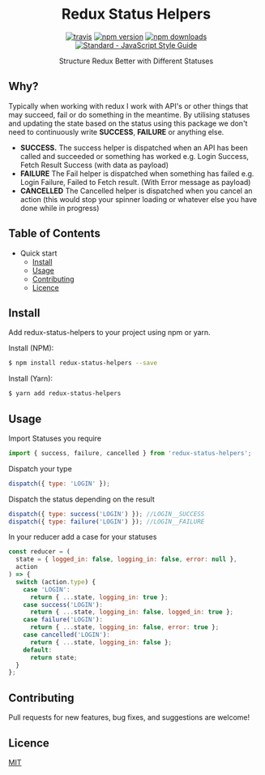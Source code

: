 <h1 align="center">
  Redux Status Helpers
</h1>

<p align="center">
  <a href="https://travis-ci.org/jxshco/redux-status-hepers"><img src="https://travis-ci.org/jxshco/redux-status-helpers.svg?branch=master" alt="travis"></a>
  <a href="https://www.npmjs.com/package/redux-status-helpers"><img src="https://img.shields.io/npm/v/redux-status-helpers.svg" alt="npm version"></a>
  <a href="https://www.npmjs.com/package/redux-status-helpers"><img src="https://img.shields.io/npm/dt/redux-status-helpers.svg" alt="npm downloads"></a>
  <a href="https://standardjs.com"><img src="https://img.shields.io/badge/code_style-standard-brightgreen.svg" alt="Standard - JavaScript Style Guide"></a>
</p>

<p align="center">Structure Redux Better with Different Statuses</p>

## Why?

Typically when working with redux I work with API's or other things that may succeed, fail or do something in the meantime. By utilising statuses and updating the state based on the status using this package we don't need to continuously write **SUCCESS**, **FAILURE** or anything else.

- **SUCCESS.** The success helper is dispatched when an API has been called and succeeded or something has worked e.g. Login Success, Fetch Result Success (with data as payload)
- **FAILURE** The Fail helper is dispatched when something has failed e.g. Login Failure, Failed to Fetch result. (With Error message as payload)
- **CANCELLED** The Cancelled helper is dispatched when you cancel an action (this would stop your spinner loading or whatever else you have done while in progress)

## Table of Contents

- Quick start
  - [Install](#install)
  - [Usage](#usage)
  - [Contributing](#contributing)
  - [Licence](#licence)

## Install

Add redux-status-helpers to your project using npm or yarn.

Install (NPM):

```bash
$ npm install redux-status-helpers --save
```

Install (Yarn):

```bash
$ yarn add redux-status-helpers
```

## Usage

Import Statuses you require

```js
import { success, failure, cancelled } from 'redux-status-helpers';
```

Dispatch your type

```js
dispatch({ type: 'LOGIN' });
```

Dispatch the status depending on the result

```js
dispatch({ type: success('LOGIN') }); //LOGIN__SUCCESS
dispatch({ type: failure('LOGIN') }); //LOGIN__FAILURE
```

In your reducer add a case for your statuses

```js
const reducer = (
  state = { logged_in: false, logging_in: false, error: null },
  action
) => {
  switch (action.type) {
    case 'LOGIN':
      return { ...state, logging_in: true };
    case success('LOGIN'):
      return { ...state, logging_in: false, logged_in: true };
    case failure('LOGIN'):
      return { ...state, logging_in: false, error: true };
    case cancelled('LOGIN'):
      return { ...state, logging_in: false };
    default:
      return state;
  }
};
```

## Contributing

Pull requests for new features, bug fixes, and suggestions are welcome!

## Licence

[MIT](https://github.com/jxshco/redux-status-helpers/blob/master/LICENCE)
